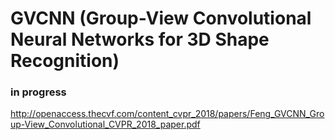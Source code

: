 # GVCNN (Group-View Convolutional Neural Networks for 3D Shape Recognition)
### in progress

http://openaccess.thecvf.com/content_cvpr_2018/papers/Feng_GVCNN_Group-View_Convolutional_CVPR_2018_paper.pdf
